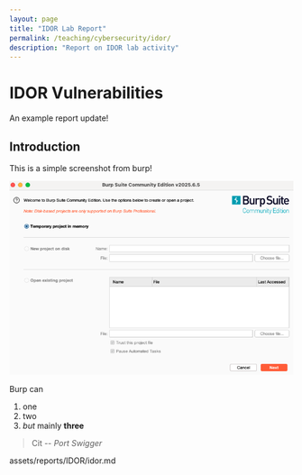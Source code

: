 ```yaml
---
layout: page
title: "IDOR Lab Report"
permalink: /teaching/cybersecurity/idor/
description: "Report on IDOR lab activity"
---
```


# IDOR Vulnerabilities

An example report update!


## Introduction

This is a simple screenshot from burp!

![BURP](/assets/reports/IDOR/images/burp.png)

Burp can

1. one
2. two
3. *but* mainly **three**

> Cit
> -- <cite>Port Swigger</cite>

assets/reports/IDOR/idor.md